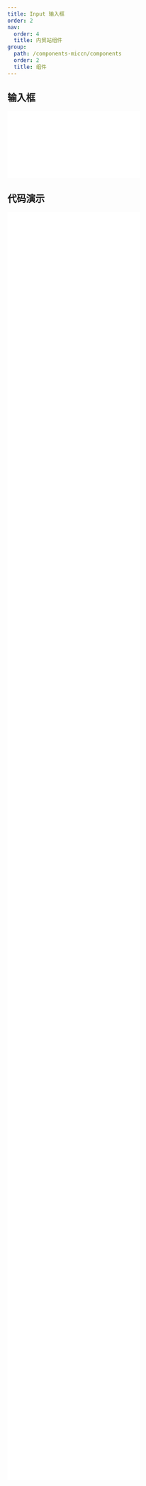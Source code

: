 ```yaml
---
title: Input 输入框
order: 2
nav:
  order: 4
  title: 内贸站组件
group:
  path: /components-miccn/components
  order: 2
  title: 组件
---
```


## 输入框

<div>
<embed src="@docs-common/input/index.md"></embed>
</div>
        
## 代码演示

<Row gutter=8>

  <Col span=12>
    
  <div class="code-box"><embed src="@abiz-rc-miccn/input/demo/basic-input-miccn.md"></embed></div>
          
  <div class="code-box"><embed src="@abiz-rc-miccn/input/demo/addon-input-miccn.md"></embed></div>
          
  <div class="code-box"><embed src="@abiz-rc-miccn/input/demo/search-input-input-miccn.md"></embed></div>
          
  <div class="code-box"><embed src="@abiz-rc-miccn/input/demo/search-input-loading-input-miccn.md"></embed></div>
          
  <div class="code-box"><embed src="@abiz-rc-miccn/input/demo/tooltip-input-miccn.md"></embed></div>
          
  <div class="code-box"><embed src="@abiz-rc-miccn/input/demo/password-input-input-miccn.md"></embed></div>
          
  <div class="code-box"><embed src="@abiz-rc-miccn/input/demo/textarea-show-count-input-miccn.md"></embed></div>
          
  <div class="code-box"><embed src="@abiz-rc-miccn/input/demo/focus-input-miccn.md"></embed></div>
          
  <div class="code-box"><embed src="@abiz-rc-miccn/input/demo/align-input-miccn.md"></embed></div>
          
  </Col>
          
  <Col span=12>
    
  <div class="code-box"><embed src="@abiz-rc-miccn/input/demo/size-input-miccn.md"></embed></div>
          
  <div class="code-box"><embed src="@abiz-rc-miccn/input/demo/group-input-miccn.md"></embed></div>
          
  <div class="code-box"><embed src="@abiz-rc-miccn/input/demo/textarea-input-miccn.md"></embed></div>
          
  <div class="code-box"><embed src="@abiz-rc-miccn/input/demo/autosize-textarea-input-miccn.md"></embed></div>
          
  <div class="code-box"><embed src="@abiz-rc-miccn/input/demo/presuffix-input-miccn.md"></embed></div>
          
  <div class="code-box"><embed src="@abiz-rc-miccn/input/demo/allowClear-input-miccn.md"></embed></div>
          
  <div class="code-box"><embed src="@abiz-rc-miccn/input/demo/borderless-input-miccn.md"></embed></div>
          
  <div class="code-box"><embed src="@abiz-rc-miccn/input/demo/borderless-debug-input-miccn.md"></embed></div>
          
  <div class="code-box"><embed src="@abiz-rc-miccn/input/demo/textarea-resize-input-miccn.md"></embed></div>
          
  </Col>
          
</Row>
        
<div><embed src="@docs-common/input/index-api.md"></embed><div>
